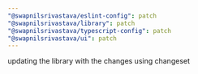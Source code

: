 ```yaml
---
"@swapnilsrivastava/eslint-config": patch
"@swapnilsrivastava/library": patch
"@swapnilsrivastava/typescript-config": patch
"@swapnilsrivastava/ui": patch
---
```


updating the library with the changes using changeset
